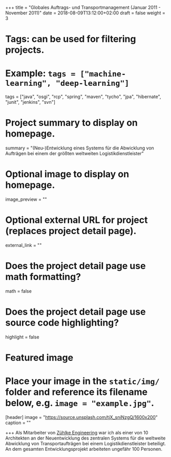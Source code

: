 +++
title = "Globales Auftrags- und Transportmanagement (Januar 2011 - November 2011)"
date = 2018-08-09T13:12:00+02:00
draft = false
weight = 3

# Tags: can be used for filtering projects.
# Example: `tags = ["machine-learning", "deep-learning"]`
tags = ["java", "osgi", "rcp", "spring", "maven", "tycho", "jpa", "hibernate", "junit", "jenkins", "svn"]

# Project summary to display on homepage.
summary = "(Neu-)Entwicklung eines Systems für die Abwicklung von Aufträgen bei einem der größten weltweiten Logistikdienstleister"

# Optional image to display on homepage.
image_preview = ""

# Optional external URL for project (replaces project detail page).
external_link = ""

# Does the project detail page use math formatting?
math = false

# Does the project detail page use source code highlighting?
highlight = false

# Featured image
# Place your image in the `static/img/` folder and reference its filename below, e.g. `image = "example.jpg"`.
[header]
image = "https://source.unsplash.com/tjX_sniNzgQ/1600x200"
caption = ""

+++
Als Mitarbeiter von [Zühlke Engineering](https://www.zuehlke.com/de/de/) war ich als einer von 10 Architekten an der Neuentwicklung des zentralen Systems für die weltweite Abwicklung von Transportaufträgen bei einem Logistikdienstleister beteiligt. An dem gesamten Entwicklungsprojekt arbeiteten ungefähr 100 Personen.
